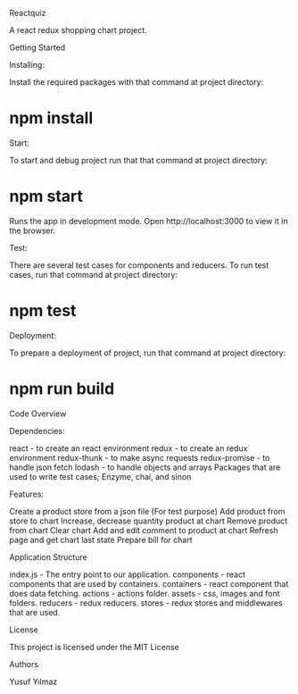 Reactquiz

A react redux shopping chart project.

Getting Started

Installing:

Install the required packages with that command at project directory:

# npm install 

Start:

To start and debug project run that that command at project directory:

# npm start 

Runs the app in development mode. Open http://localhost:3000 to view it in the browser. 

Test:

There are several test cases for components and reducers. To run test cases, run that command at project directory:

# npm test

Deployment:

To prepare a deployment of project, run that command at project directory:

# npm run build

Code Overview

Dependencies:
   
react - to create an react environment 
redux - to create an redux environment 
redux-thunk - to make async requests 
redux-promise - to handle json fetch
lodash - to handle objects and arrays
Packages that are used to write test cases; Enzyme, chai, and sinon                     

Features:

Create a product store from a json file (For test purpose)
Add product from store to chart
Increase, decrease quantity product at chart
Remove product from chart
Clear chart
Add and edit comment to product at chart
Refresh page and get chart last state
Prepare bill for chart

Application Structure

index.js - The entry point to our application.
components - react components that are used by containers.
containers - react component that does data fetching.
actions - actions folder.
assets - css, images and font folders.
reducers - redux reducers.
stores - redux stores and middlewares that are used.

License

This project is licensed under the MIT License 

Authors

Yusuf Yılmaz